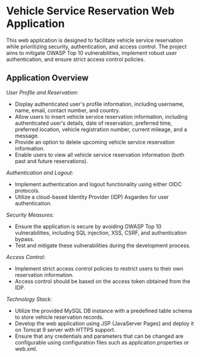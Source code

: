 # Vehicle Service Reservation Web Application

This web application is designed to facilitate vehicle service reservation while prioritizing security, authentication, and access control. 
The project aims to mitigate OWASP Top 10 vulnerabilities, implement robust user authentication, and ensure strict access control policies. 

## Application Overview

*User Profile and Reservation:*

- Display authenticated user's profile information, including username, name, email, contact number, and country.
- Allow users to insert vehicle service reservation information, including authenticated user's details, date of reservation,
   preferred time, preferred location, vehicle registration number, current mileage, and a message.
- Provide an option to delete upcoming vehicle service reservation information.
- Enable users to view all vehicle service reservation information (both past and future reservations).

*Authentication and Logout:*

- Implement authentication and logout functionality using either OIDC protocols.
- Utilize a cloud-based Identity Provider (IDP) Asgardeo for user authentication.

*Security Measures:*

- Ensure the application is secure by avoiding OWASP Top 10 vulnerabilities, including SQL injection, XSS, CSRF, and authentication bypass.
- Test and mitigate these vulnerabilities during the development process.

*Access Control:*

- Implement strict access control policies to restrict users to their own reservation information.
- Access control should be based on the access token obtained from the IDP.

*Technology Stack:*

- Utilize the provided MySQL DB instance with a predefined table schema to store vehicle reservation records.
- Develop the web application using JSP (JavaServer Pages) and deploy it on Tomcat 9 server with HTTPS support.
- Ensure that any credentials and parameters that can be changed are configurable using configuration files such as application.properties or web.xml.
